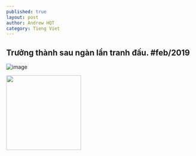```yaml
---
published: true
layout: post
author: Andrew HQT
category: Tieng Viet
---
```

## Trưởng thành sau ngàn lần tranh đấu. #feb/2019

![image]({{site.baseurl}}/images/IMG_2445.jpgx)

<img src="http://andrewhq.me/images/IMG_2445.jpg" width="200px"/>
